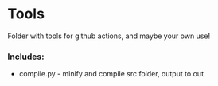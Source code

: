 # Tools
Folder with tools for github actions, and maybe your own use!

### Includes:
- compile.py - minify and compile src folder, output to out
